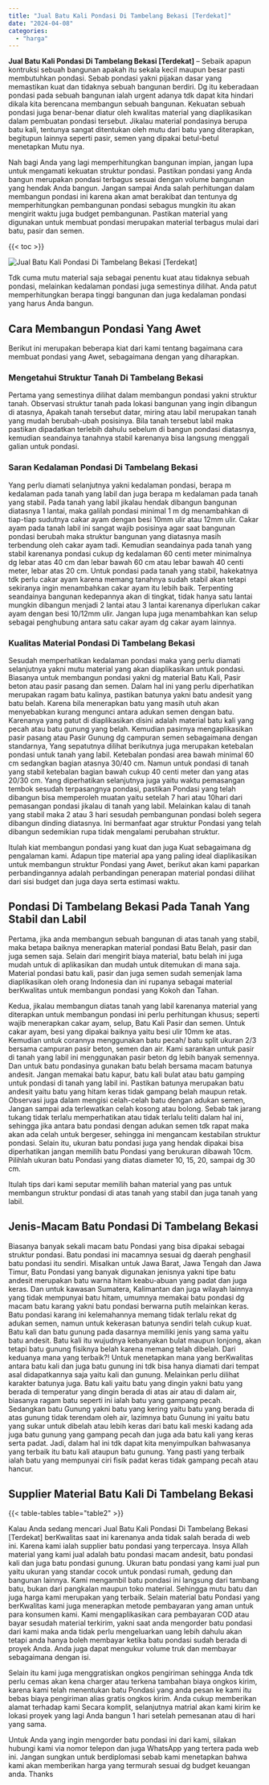 ```yaml
---
title: "Jual Batu Kali Pondasi Di Tambelang Bekasi [Terdekat]"
date: "2024-04-08"
categories: 
  - "harga"
---
```


**Jual Batu Kali Pondasi Di Tambelang Bekasi \[Terdekat\]** – Sebaik apapun kontruksi sebuah bangunan apakah itu sekala kecil maupun besar pasti membutuhkan pondasi. Sebab pondasi yakni pijakan dasar yang memastikan kuat dan tidaknya sebuah bangunan berdiri. Dg itu keberadaan pondasi pada sebuah bangunan ialah urgent adanya tdk dapat kita hindari dikala kita berencana membangun sebuah bangunan. Kekuatan sebuah pondasi juga benar-benar diatur oleh kwalitas material yang diaplikasikan dalam pembuatan pondasi tersebut. Jikalau material pondasinya berupa batu kali, tentunya sangat ditentukan oleh mutu dari batu yang diterapkan, begitupun lainnya seperti pasir, semen yang dipakai betul-betul menetapkan Mutu nya.

Nah bagi Anda yang lagi memperhitungkan bangunan impian, jangan lupa untuk mengamati kekuatan struktur pondasi. Pastikan pondasi yang Anda bangun merupakan pondasi terbagus sesuai dengan volume bangunan yang hendak Anda bangun. Jangan sampai Anda salah perhitungan dalam membangun pondasi ini karena akan amat berakibat dan tentunya dg memperhitungkan pembangunan pondasi sebagus mungkin itu akan mengirit waktu juga budget pembangunan. Pastikan material yang digunakan untuk membuat pondasi merupakan material terbagus mulai dari batu, pasir dan semen.

{{< toc >}}

![Jual Batu Kali Pondasi Di Tambelang Bekasi [Terdekat]](/images/jual-batu-kali-38.png)

Tdk cuma mutu material saja sebagai penentu kuat atau tidaknya sebuah pondasi, melainkan kedalaman pondasi juga semestinya dilihat. Anda patut memperhitungkan berapa tinggi bangunan dan juga kedalaman pondasi yang harus Anda bangun.

## Cara Membangun Pondasi Yang Awet

Berikut ini merupakan beberapa kiat dari kami tentang bagaimana cara membuat pondasi yang Awet, sebagaimana dengan yang diharapkan.

### Mengetahui Struktur Tanah Di Tambelang Bekasi

Pertama yang semestinya dilihat dalam membangun pondasi yakni struktur tanah. Observasi struktur tanah pada lokasi bangunan yang ingin dibangun di atasnya, Apakah tanah tersebut datar, miring atau labil merupakan tanah yang mudah berubah-ubah posisinya. Bila tanah tersebut labil maka pastikan dipadatkan terlebih dahulu sebelum di bangun pondasi diatasnya, kemudian seandainya tanahnya stabil karenanya bisa langsung menggali galian untuk pondasi.

### Saran Kedalaman Pondasi Di Tambelang Bekasi

Yang perlu diamati selanjutnya yakni kedalaman pondasi, berapa m kedalaman pada tanah yang labil dan juga berapa m kedalaman pada tanah yang stabil. Pada tanah yang labil jikalau hendak dibangun bangunan diatasnya 1 lantai, maka galilah pondasi minimal 1 m dg menambahkan di tiap-tiap sudutnya cakar ayam dengan besi 10mm ulir atau 12mm ulir. Cakar ayam pada tanah labil ini sangat wajib posisinya agar saat bangunan pondasi berubah maka struktur bangunan yang diatasnya masih terbendung oleh cakar ayam tadi. Kemudian seandainya pada tanah yang stabil karenanya pondasi cukup dg kedalaman 60 centi meter minimalnya dg lebar atas 40 cm dan lebar bawah 60 cm atau lebar bawah 40 centi meter, lebar atas 20 cm. Untuk pondasi pada tanah yang stabil, hakekatnya tdk perlu cakar ayam karena memang tanahnya sudah stabil akan tetapi sekiranya ingin menambahkan cakar ayam itu lebih baik. Terpenting seandainya bangunan kedepannya akan di tingkat, tidak hanya satu lantai mungkin dibangun menjadi 2 lantai atau 3 lantai karenanya diperlukan cakar ayam dengan besi 10/12mm ulir. Jangan lupa juga menambahkan kan selup sebagai penghubung antara satu cakar ayam dg cakar ayam lainnya.

### Kualitas Material Pondasi Di Tambelang Bekasi

Sesudah memperhatikan kedalaman pondasi maka yang perlu diamati selanjutnya yakni mutu material yang akan diaplikasikan untuk pondasi. Biasanya untuk membangun pondasi yakni dg material Batu Kali, Pasir beton atau pasir pasang dan semen. Dalam hal ini yang perlu diperhatikan merupakan ragam batu kalinya, pastikan batunya yakni batu andesit yang batu belah. Karena bila menerapkan batu yang masih utuh akan menyebabkan kurang mengunci antara adukan semen dengan batu. Karenanya yang patut di diaplikasikan disini adalah material batu kali yang pecah atau batu gunung yang belah. Kemudian pasirnya mengaplikasikan pasir pasang atau Pasir Gunung dg campuran semen sebagaimana dengan standarnya, Yang sepatutnya dilihat berikutnya juga merupakan ketebalan pondasi untuk tanah yang labil. Ketebalan pondasi area bawah minimal 60 cm sedangkan bagian atasnya 30/40 cm. Namun untuk pondasi di tanah yang stabil ketebalan bagian bawah cukup 40 centi meter dan yang atas 20/30 cm. Yang diperhatikan selanjutnya juga yaitu waktu pemasangan tembok sesudah terpasangnya pondasi, pastikan Pondasi yang telah dibangun bisa memperoleh muatan yaitu setelah 7 hari atau 10hari dari pemasangan pondasi jikalau di tanah yang labil. Melainkan kalau di tanah yang stabil maka 2 atau 3 hari sesudah pembangunan pondasi boleh segera dibangun dinding diatasnya. Ini bermanfaat agar struktur Pondasi yang telah dibangun sedemikian rupa tidak mengalami perubahan struktur.

Itulah kiat membangun pondasi yang kuat dan juga Kuat sebagaimana dg pengalaman kami. Adapun tipe material apa yang paling ideal diaplikasikan untuk membangun struktur Pondasi yang Awet, berikut akan kami paparkan perbandingannya adalah perbandingan penerapan material pondasi dilihat dari sisi budget dan juga daya serta estimasi waktu.

## Pondasi Di Tambelang Bekasi Pada Tanah Yang Stabil dan Labil

Pertama, jika anda membangun sebuah bangunan di atas tanah yang stabil, maka betapa baiknya menerapkan material pondasi Batu Belah, pasir dan juga semen saja. Selain dari mengirit biaya material, batu belah ini juga mudah untuk di aplikasikan dan mudah untuk ditemukan di mana saja. Material pondasi batu kali, pasir dan juga semen sudah semenjak lama diaplikasikan oleh orang Indonesia dan ini rupanya sebagai material berKwalitas untuk membangun pondasi yang Kokoh dan Tahan.

Kedua, jikalau membangun diatas tanah yang labil karenanya material yang diterapkan untuk membangun pondasi ini perlu perhitungan khusus; seperti wajib menerapkan cakar ayam, selup, Batu Kali Pasir dan semen. Untuk cakar ayam, besi yang dipakai baiknya yaitu besi ulir 10mm ke atas. Kemudian untuk corannya menggunakan batu pecah/ batu split ukuran 2/3 bersama campuran pasir beton, semen dan air. Kami sarankan untuk pasir di tanah yang labil ini menggunakan pasir beton dg lebih banyak semennya. Dan untuk batu pondasinya gunakan batu belah bersama macam batunya andesit. Jangan memakai batu kapur, batu kali bulat atau batu gamping untuk pondasi di tanah yang labil ini. Pastikan batunya merupakan batu andesit yaitu batu yang hitam keras tidak gampang belah maupun retak. Observasi juga dalam mengisi celah-celah batu dengan adukan semen, Jangan sampai ada terlewatkan celah kosong atau bolong. Sebab tak jarang tukang tidak terlalu memperhatikan atau tidak terlalu teliti dalam hal ini, sehingga jika antara batu pondasi dengan adukan semen tdk rapat maka akan ada celah untuk bergeser, sehingga ini mengancam kestabilan struktur pondasi. Selain itu, ukuran batu pondasi juga yang hendak dipakai bisa diperhatikan jangan memilih batu Pondasi yang berukuran dibawah 10cm. Pilihlah ukuran batu Pondasi yang diatas diameter 10, 15, 20, sampai dg 30 cm.

Itulah tips dari kami seputar memilih bahan material yang pas untuk membangun struktur pondasi di atas tanah yang stabil dan juga tanah yang labil.

## Jenis-Macam Batu Pondasi Di Tambelang Bekasi

Biasanya banyak sekali macam batu Pondasi yang bisa dipakai sebagai struktur pondasi. Batu pondasi ini macamnya sesuai dg daerah penghasil batu pondasi itu sendiri. Misalkan untuk Jawa Barat, Jawa Tengah dan Jawa Timur, Batu Pondasi yang banyak digunakan jenisnya yakni tipe batu andesit merupakan batu warna hitam keabu-abuan yang padat dan juga keras. Dan untuk kawasan Sumatera, Kalimantan dan juga wilayah lainnya yang tidak mempunyai batu hitam, umumnya memakai batu pondasi dg macam batu karang yakni batu pondasi berwarna putih melainkan keras. Batu pondasi karang ini kelemahannya memang tidak terlalu rekat dg adukan semen, namun untuk kekerasan batunya sendiri telah cukup kuat. Batu kali dan batu gunung pada dasarnya memiliki jenis yang sama yaitu batu andesit. Batu kali itu wujudnya kebanyakan bulat maupun lonjong, akan tetapi batu gunung fisiknya belah karena memang telah dibelah. Dari keduanya mana yang terbaik?! Untuk menetapkan mana yang berKwalitas antara batu kali dan juga batu gunung ini tdk bisa hanya diamati dari tempat asal didapatkannya saja yaitu kali dan gunung. Melainkan perlu dilihat karakter batunya juga. Batu kali yaitu batu yang dingin yakni batu yang berada di temperatur yang dingin berada di atas air atau di dalam air, biasanya ragam batu seperti ini ialah batu yang gampang pecah. Sedangkan batu Gunung yakni batu yang kering yaitu batu yang berada di atas gunung tidak terendam oleh air, lazimnya batu Gunung ini yaitu batu yang sukar untuk dibelah atau lebih keras dari batu kali meski kadang ada juga batu gunung yang gampang pecah dan juga ada batu kali yang keras serta padat. Jadi, dalam hal ini tdk dapat kita menyimpulkan bahwasanya yang terbaik itu batu kali ataupun batu gunung. Yang pasti yang terbaik ialah batu yang mempunyai ciri fisik padat keras tidak gampang pecah atau hancur.

## Supplier Material Batu Kali Di Tambelang Bekasi

{{< table-tables table="table2" >}}

Kalau Anda sedang mencari Jual Batu Kali Pondasi Di Tambelang Bekasi \[Terdekat\] berKwalitas saat ini karenanya anda tidak salah berada di web ini. Karena kami ialah supplier batu pondasi yang terpercaya. Insya Allah material yang kami jual adalah batu pondasi macam andesit, batu pondasi kali dan juga batu pondasi gunung. Ukuran batu pondasi yang kami jual pun yaitu ukuran yang standar cocok untuk pondasi rumah, gedung dan bangunan lainnya. Kami mengambil batu pondasi ini langsung dari tambang batu, bukan dari pangkalan maupun toko material. Sehingga mutu batu dan juga harga kami merupakan yang terbaik. Selain material batu Pondasi yang berKwalitas kami juga menerapkan metode pembayaran yang aman untuk para konsumen kami. Kami mengaplikasikan cara pembayaran COD atau bayar sesudah material terkirim, yakni saat anda mengorder batu pondasi dari kami maka anda tidak perlu mengeluarkan uang lebih dahulu akan tetapi anda hanya boleh membayar ketika batu pondasi sudah berada di proyek Anda. Anda juga dapat mengukur volume truk dan membayar sebagaimana dengan isi.

Selain itu kami juga menggratiskan ongkos pengiriman sehingga Anda tdk perlu cemas akan kena charger atau terkena tambahan biaya ongkos kirim, karena kami telah menentukan batu Pondasi yang anda pesan ke kami itu bebas biaya pengiriman alias gratis ongkos kirim. Anda cukup memberikan alamat terhadap kami Secara komplit, selanjutnya matrial akan kami kirim ke lokasi proyek yang lagi Anda bangun 1 hari setelah pemesanan atau di hari yang sama.

Untuk Anda yang ingin mengorder batu pondasi ini dari kami, silakan hubungi kami via nomor telepon dan juga WhatsApp yang tertera pada web ini. Jangan sungkan untuk berdiplomasi sebab kami menetapkan bahwa kami akan memberikan harga yang termurah sesuai dg budget keuangan anda. Thanks
